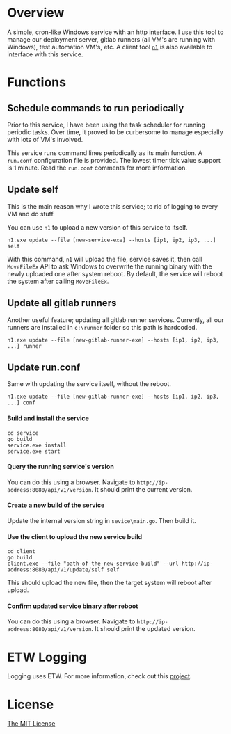# Overview

A simple, cron-like Windows service with an http interface. I use this tool to manage our deployment server, gitlab runners (all VM's are running with Windows), test automation VM's, etc. A client tool [`n1`](https://github.com/flowerinthenight/n1) is also available to interface with this service.

# Functions

## Schedule commands to run periodically

Prior to this service, I have been using the task scheduler for running periodic tasks. Over time, it proved to be curbersome to manage especially with lots of VM's involved.

This service runs command lines periodically as its main function. A `run.conf` configuration file is provided. The lowest timer tick value support is 1 minute. Read the `run.conf` comments for more information.

## Update self

This is the main reason why I wrote this service; to rid of logging to every VM and do stuff.

You can use `n1` to upload a new version of this service to itself.

```
n1.exe update --file [new-service-exe] --hosts [ip1, ip2, ip3, ...] self
```

With this command, `n1` will upload the file, service saves it, then call `MoveFileEx` API to ask Windows to overwrite the running binary with the newly uploaded one after system reboot. By default, the service will reboot the system after calling `MoveFileEx`.

## Update all gitlab runners

Another useful feature; updating all gitlab runner services. Currently, all our runners are installed in `c:\runner` folder so this path is hardcoded.

```
n1.exe update --file [new-gitlab-runner-exe] --hosts [ip1, ip2, ip3, ...] runner
```

## Update run.conf

Same with updating the service itself, without the reboot.

```
n1.exe update --file [new-gitlab-runner-exe] --hosts [ip1, ip2, ip3, ...] conf
```

#### Build and install the service

```
cd service
go build
service.exe install
service.exe start
```

#### Query the running service's version

You can do this using a browser. Navigate to `http://ip-address:8080/api/v1/version`. It should print the current version.

#### Create a new build of the service

Update the internal version string in `sevice\main.go`. Then build it.

#### Use the client to upload the new service build

```
cd client
go build
client.exe --file "path-of-the-new-service-build" --url http://ip-address:8080/api/v1/update/self self
```

This should upload the new file, then the target system will reboot after upload.

#### Confirm updated service binary after reboot

You can do this using a browser. Navigate to `http://ip-address:8080/api/v1/version`. It should print the updated version.

# ETW Logging

Logging uses ETW. For more information, check out this [project](https://github.com/flowerinthenight/go-windows-service-etw).

# License

[The MIT License](./LICENSE.md)
